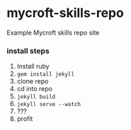# mycroft-skills-repo
Example Mycroft skills repo site

### install steps

1. Install ruby
2. ` gem install jekyll `
3. clone repo
4. cd into repo
5. `jekyll build`
6. `jekyll serve --watch`
7. ???
8. profit
